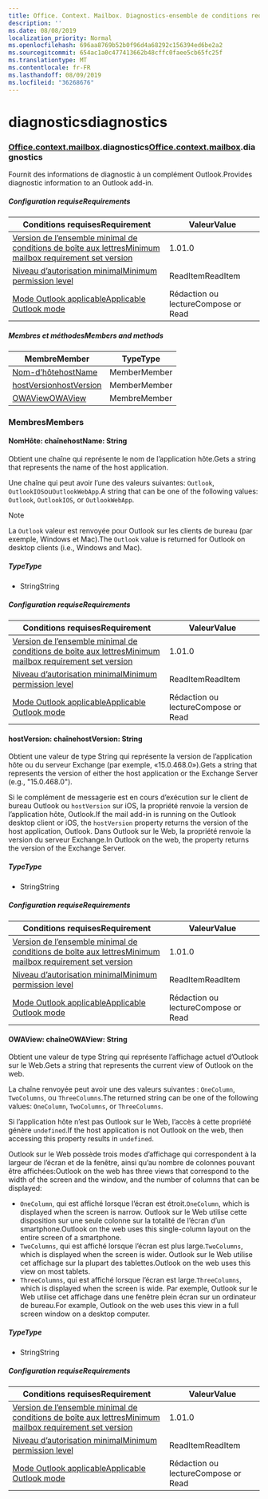 ```yaml
---
title: Office. Context. Mailbox. Diagnostics-ensemble de conditions requises 1,3
description: ''
ms.date: 08/08/2019
localization_priority: Normal
ms.openlocfilehash: 696aa8769b52b0f96d4a68292c156394ed6be2a2
ms.sourcegitcommit: 654ac1a0c477413662b48cffc0faee5cb65fc25f
ms.translationtype: MT
ms.contentlocale: fr-FR
ms.lasthandoff: 08/09/2019
ms.locfileid: "36268676"
---
```

# <a name="diagnostics"></a><span data-ttu-id="4a830-102">diagnostics</span><span class="sxs-lookup"><span data-stu-id="4a830-102">diagnostics</span></span>

### <a name="officeofficemdcontextofficecontextmdmailboxofficecontextmailboxmddiagnostics"></a><span data-ttu-id="4a830-103">[Office](Office.md)[.context](Office.context.md)[.mailbox](Office.context.mailbox.md).diagnostics</span><span class="sxs-lookup"><span data-stu-id="4a830-103">[Office](Office.md)[.context](Office.context.md)[.mailbox](Office.context.mailbox.md).diagnostics</span></span>

<span data-ttu-id="4a830-104">Fournit des informations de diagnostic à un complément Outlook.</span><span class="sxs-lookup"><span data-stu-id="4a830-104">Provides diagnostic information to an Outlook add-in.</span></span>

##### <a name="requirements"></a><span data-ttu-id="4a830-105">Configuration requise</span><span class="sxs-lookup"><span data-stu-id="4a830-105">Requirements</span></span>

|<span data-ttu-id="4a830-106">Conditions requises</span><span class="sxs-lookup"><span data-stu-id="4a830-106">Requirement</span></span>| <span data-ttu-id="4a830-107">Valeur</span><span class="sxs-lookup"><span data-stu-id="4a830-107">Value</span></span>|
|---|---|
|[<span data-ttu-id="4a830-108">Version de l’ensemble minimal de conditions de boîte aux lettres</span><span class="sxs-lookup"><span data-stu-id="4a830-108">Minimum mailbox requirement set version</span></span>](/office/dev/add-ins/reference/requirement-sets/outlook-api-requirement-sets)| <span data-ttu-id="4a830-109">1.0</span><span class="sxs-lookup"><span data-stu-id="4a830-109">1.0</span></span>|
|[<span data-ttu-id="4a830-110">Niveau d’autorisation minimal</span><span class="sxs-lookup"><span data-stu-id="4a830-110">Minimum permission level</span></span>](/outlook/add-ins/understanding-outlook-add-in-permissions)| <span data-ttu-id="4a830-111">ReadItem</span><span class="sxs-lookup"><span data-stu-id="4a830-111">ReadItem</span></span>|
|[<span data-ttu-id="4a830-112">Mode Outlook applicable</span><span class="sxs-lookup"><span data-stu-id="4a830-112">Applicable Outlook mode</span></span>](/outlook/add-ins/#extension-points)| <span data-ttu-id="4a830-113">Rédaction ou lecture</span><span class="sxs-lookup"><span data-stu-id="4a830-113">Compose or Read</span></span>|

##### <a name="members-and-methods"></a><span data-ttu-id="4a830-114">Membres et méthodes</span><span class="sxs-lookup"><span data-stu-id="4a830-114">Members and methods</span></span>

| <span data-ttu-id="4a830-115">Membre</span><span class="sxs-lookup"><span data-stu-id="4a830-115">Member</span></span> | <span data-ttu-id="4a830-116">Type</span><span class="sxs-lookup"><span data-stu-id="4a830-116">Type</span></span> |
|--------|------|
| [<span data-ttu-id="4a830-117">Nom-d’hôte</span><span class="sxs-lookup"><span data-stu-id="4a830-117">hostName</span></span>](#hostname-string) | <span data-ttu-id="4a830-118">Member</span><span class="sxs-lookup"><span data-stu-id="4a830-118">Member</span></span> |
| [<span data-ttu-id="4a830-119">hostVersion</span><span class="sxs-lookup"><span data-stu-id="4a830-119">hostVersion</span></span>](#hostversion-string) | <span data-ttu-id="4a830-120">Member</span><span class="sxs-lookup"><span data-stu-id="4a830-120">Member</span></span> |
| [<span data-ttu-id="4a830-121">OWAView</span><span class="sxs-lookup"><span data-stu-id="4a830-121">OWAView</span></span>](#owaview-string) | <span data-ttu-id="4a830-122">Membre</span><span class="sxs-lookup"><span data-stu-id="4a830-122">Member</span></span> |

### <a name="members"></a><span data-ttu-id="4a830-123">Membres</span><span class="sxs-lookup"><span data-stu-id="4a830-123">Members</span></span>

#### <a name="hostname-string"></a><span data-ttu-id="4a830-124">NomHôte: chaîne</span><span class="sxs-lookup"><span data-stu-id="4a830-124">hostName: String</span></span>

<span data-ttu-id="4a830-125">Obtient une chaîne qui représente le nom de l’application hôte.</span><span class="sxs-lookup"><span data-stu-id="4a830-125">Gets a string that represents the name of the host application.</span></span>

<span data-ttu-id="4a830-126">Une chaîne qui peut avoir l’une des valeurs suivantes: `Outlook`, `OutlookIOS`ou`OutlookWebApp`.</span><span class="sxs-lookup"><span data-stu-id="4a830-126">A string that can be one of the following values: `Outlook`, `OutlookIOS`, or `OutlookWebApp`.</span></span>

> [!NOTE]
> <span data-ttu-id="4a830-127">La `Outlook` valeur est renvoyée pour Outlook sur les clients de bureau (par exemple, Windows et Mac).</span><span class="sxs-lookup"><span data-stu-id="4a830-127">The `Outlook` value is returned for Outlook on desktop clients (i.e., Windows and Mac).</span></span>

##### <a name="type"></a><span data-ttu-id="4a830-128">Type</span><span class="sxs-lookup"><span data-stu-id="4a830-128">Type</span></span>

*   <span data-ttu-id="4a830-129">String</span><span class="sxs-lookup"><span data-stu-id="4a830-129">String</span></span>

##### <a name="requirements"></a><span data-ttu-id="4a830-130">Configuration requise</span><span class="sxs-lookup"><span data-stu-id="4a830-130">Requirements</span></span>

|<span data-ttu-id="4a830-131">Conditions requises</span><span class="sxs-lookup"><span data-stu-id="4a830-131">Requirement</span></span>| <span data-ttu-id="4a830-132">Valeur</span><span class="sxs-lookup"><span data-stu-id="4a830-132">Value</span></span>|
|---|---|
|[<span data-ttu-id="4a830-133">Version de l’ensemble minimal de conditions de boîte aux lettres</span><span class="sxs-lookup"><span data-stu-id="4a830-133">Minimum mailbox requirement set version</span></span>](/office/dev/add-ins/reference/requirement-sets/outlook-api-requirement-sets)| <span data-ttu-id="4a830-134">1.0</span><span class="sxs-lookup"><span data-stu-id="4a830-134">1.0</span></span>|
|[<span data-ttu-id="4a830-135">Niveau d’autorisation minimal</span><span class="sxs-lookup"><span data-stu-id="4a830-135">Minimum permission level</span></span>](/outlook/add-ins/understanding-outlook-add-in-permissions)| <span data-ttu-id="4a830-136">ReadItem</span><span class="sxs-lookup"><span data-stu-id="4a830-136">ReadItem</span></span>|
|[<span data-ttu-id="4a830-137">Mode Outlook applicable</span><span class="sxs-lookup"><span data-stu-id="4a830-137">Applicable Outlook mode</span></span>](/outlook/add-ins/#extension-points)| <span data-ttu-id="4a830-138">Rédaction ou lecture</span><span class="sxs-lookup"><span data-stu-id="4a830-138">Compose or Read</span></span>|

#### <a name="hostversion-string"></a><span data-ttu-id="4a830-139">hostVersion: chaîne</span><span class="sxs-lookup"><span data-stu-id="4a830-139">hostVersion: String</span></span>

<span data-ttu-id="4a830-140">Obtient une valeur de type String qui représente la version de l’application hôte ou du serveur Exchange (par exemple, «15.0.468.0»).</span><span class="sxs-lookup"><span data-stu-id="4a830-140">Gets a string that represents the version of either the host application or the Exchange Server (e.g., "15.0.468.0").</span></span>

<span data-ttu-id="4a830-141">Si le complément de messagerie est en cours d’exécution sur le client de bureau Outlook ou `hostVersion` sur iOS, la propriété renvoie la version de l’application hôte, Outlook.</span><span class="sxs-lookup"><span data-stu-id="4a830-141">If the mail add-in is running on the Outlook desktop client or iOS, the `hostVersion` property returns the version of the host application, Outlook.</span></span> <span data-ttu-id="4a830-142">Dans Outlook sur le Web, la propriété renvoie la version du serveur Exchange.</span><span class="sxs-lookup"><span data-stu-id="4a830-142">In Outlook on the web, the property returns the version of the Exchange Server.</span></span>

##### <a name="type"></a><span data-ttu-id="4a830-143">Type</span><span class="sxs-lookup"><span data-stu-id="4a830-143">Type</span></span>

*   <span data-ttu-id="4a830-144">String</span><span class="sxs-lookup"><span data-stu-id="4a830-144">String</span></span>

##### <a name="requirements"></a><span data-ttu-id="4a830-145">Configuration requise</span><span class="sxs-lookup"><span data-stu-id="4a830-145">Requirements</span></span>

|<span data-ttu-id="4a830-146">Conditions requises</span><span class="sxs-lookup"><span data-stu-id="4a830-146">Requirement</span></span>| <span data-ttu-id="4a830-147">Valeur</span><span class="sxs-lookup"><span data-stu-id="4a830-147">Value</span></span>|
|---|---|
|[<span data-ttu-id="4a830-148">Version de l’ensemble minimal de conditions de boîte aux lettres</span><span class="sxs-lookup"><span data-stu-id="4a830-148">Minimum mailbox requirement set version</span></span>](/office/dev/add-ins/reference/requirement-sets/outlook-api-requirement-sets)| <span data-ttu-id="4a830-149">1.0</span><span class="sxs-lookup"><span data-stu-id="4a830-149">1.0</span></span>|
|[<span data-ttu-id="4a830-150">Niveau d’autorisation minimal</span><span class="sxs-lookup"><span data-stu-id="4a830-150">Minimum permission level</span></span>](/outlook/add-ins/understanding-outlook-add-in-permissions)| <span data-ttu-id="4a830-151">ReadItem</span><span class="sxs-lookup"><span data-stu-id="4a830-151">ReadItem</span></span>|
|[<span data-ttu-id="4a830-152">Mode Outlook applicable</span><span class="sxs-lookup"><span data-stu-id="4a830-152">Applicable Outlook mode</span></span>](/outlook/add-ins/#extension-points)| <span data-ttu-id="4a830-153">Rédaction ou lecture</span><span class="sxs-lookup"><span data-stu-id="4a830-153">Compose or Read</span></span>|

#### <a name="owaview-string"></a><span data-ttu-id="4a830-154">OWAView: chaîne</span><span class="sxs-lookup"><span data-stu-id="4a830-154">OWAView: String</span></span>

<span data-ttu-id="4a830-155">Obtient une valeur de type String qui représente l’affichage actuel d’Outlook sur le Web.</span><span class="sxs-lookup"><span data-stu-id="4a830-155">Gets a string that represents the current view of Outlook on the web.</span></span>

<span data-ttu-id="4a830-156">La chaîne renvoyée peut avoir une des valeurs suivantes : `OneColumn`, `TwoColumns`, ou `ThreeColumns`.</span><span class="sxs-lookup"><span data-stu-id="4a830-156">The returned string can be one of the following values: `OneColumn`, `TwoColumns`, or `ThreeColumns`.</span></span>

<span data-ttu-id="4a830-157">Si l’application hôte n’est pas Outlook sur le Web, l’accès à cette propriété génère `undefined`.</span><span class="sxs-lookup"><span data-stu-id="4a830-157">If the host application is not Outlook on the web, then accessing this property results in `undefined`.</span></span>

<span data-ttu-id="4a830-158">Outlook sur le Web possède trois modes d’affichage qui correspondent à la largeur de l’écran et de la fenêtre, ainsi qu’au nombre de colonnes pouvant être affichées:</span><span class="sxs-lookup"><span data-stu-id="4a830-158">Outlook on the web has three views that correspond to the width of the screen and the window, and the number of columns that can be displayed:</span></span>

*   <span data-ttu-id="4a830-159">`OneColumn`, qui est affiché lorsque l’écran est étroit.</span><span class="sxs-lookup"><span data-stu-id="4a830-159">`OneColumn`, which is displayed when the screen is narrow.</span></span> <span data-ttu-id="4a830-160">Outlook sur le Web utilise cette disposition sur une seule colonne sur la totalité de l’écran d’un smartphone.</span><span class="sxs-lookup"><span data-stu-id="4a830-160">Outlook on the web uses this single-column layout on the entire screen of a smartphone.</span></span>
*   <span data-ttu-id="4a830-161">`TwoColumns`, qui est affiché lorsque l’écran est plus large.</span><span class="sxs-lookup"><span data-stu-id="4a830-161">`TwoColumns`, which is displayed when the screen is wider.</span></span> <span data-ttu-id="4a830-162">Outlook sur le Web utilise cet affichage sur la plupart des tablettes.</span><span class="sxs-lookup"><span data-stu-id="4a830-162">Outlook on the web uses this view on most tablets.</span></span>
*   <span data-ttu-id="4a830-163">`ThreeColumns`, qui est affiché lorsque l’écran est large.</span><span class="sxs-lookup"><span data-stu-id="4a830-163">`ThreeColumns`, which is displayed when the screen is wide.</span></span> <span data-ttu-id="4a830-164">Par exemple, Outlook sur le Web utilise cet affichage dans une fenêtre plein écran sur un ordinateur de bureau.</span><span class="sxs-lookup"><span data-stu-id="4a830-164">For example, Outlook on the web uses this view in a full screen window on a desktop computer.</span></span>

##### <a name="type"></a><span data-ttu-id="4a830-165">Type</span><span class="sxs-lookup"><span data-stu-id="4a830-165">Type</span></span>

*   <span data-ttu-id="4a830-166">String</span><span class="sxs-lookup"><span data-stu-id="4a830-166">String</span></span>

##### <a name="requirements"></a><span data-ttu-id="4a830-167">Configuration requise</span><span class="sxs-lookup"><span data-stu-id="4a830-167">Requirements</span></span>

|<span data-ttu-id="4a830-168">Conditions requises</span><span class="sxs-lookup"><span data-stu-id="4a830-168">Requirement</span></span>| <span data-ttu-id="4a830-169">Valeur</span><span class="sxs-lookup"><span data-stu-id="4a830-169">Value</span></span>|
|---|---|
|[<span data-ttu-id="4a830-170">Version de l’ensemble minimal de conditions de boîte aux lettres</span><span class="sxs-lookup"><span data-stu-id="4a830-170">Minimum mailbox requirement set version</span></span>](/office/dev/add-ins/reference/requirement-sets/outlook-api-requirement-sets)| <span data-ttu-id="4a830-171">1.0</span><span class="sxs-lookup"><span data-stu-id="4a830-171">1.0</span></span>|
|[<span data-ttu-id="4a830-172">Niveau d’autorisation minimal</span><span class="sxs-lookup"><span data-stu-id="4a830-172">Minimum permission level</span></span>](/outlook/add-ins/understanding-outlook-add-in-permissions)| <span data-ttu-id="4a830-173">ReadItem</span><span class="sxs-lookup"><span data-stu-id="4a830-173">ReadItem</span></span>|
|[<span data-ttu-id="4a830-174">Mode Outlook applicable</span><span class="sxs-lookup"><span data-stu-id="4a830-174">Applicable Outlook mode</span></span>](/outlook/add-ins/#extension-points)| <span data-ttu-id="4a830-175">Rédaction ou lecture</span><span class="sxs-lookup"><span data-stu-id="4a830-175">Compose or Read</span></span>|
